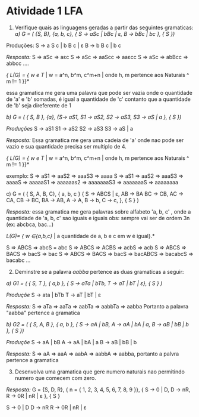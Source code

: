 # Atividade 1 LFA

1) Verifique  quais as linguagens  geradas a partir das seguintes gramaticas:
*a) G = ( {S, B}, {a, b, c}, { S -> aSc | bBc | ε, B -> bBc | bc }, { S })*

Produções:
S → a S c | b B c | ε
B → b B c | b c

*Resposta:*
S => aSc => aεc
S => aSc => aaScc => aaεcc
S => aSc => abBcc => abbcc 
....

*{ L(G) =  { w e T* | w = a^n, b^m, c^m+n | onde h, m pertence aos Naturais ^ m != 1 }}*

essa gramatica me gera uma palavra que pode ser vazia onde o quantidade de 'a' e 'b' somadas, é igual a quantidade de 'c'
contanto que a quantidade de 'b' seja direferente de 1


*b) G = ( { S, B }, {a}, {S-> aS1, S1 -> aS2, S2 -> aS3, S3 -> aS | a }, { S })*

*Produções*
S  -> aS1
S1 -> aS2
S2 -> aS3
S3 -> aS | a

*Resposta:* Essa gramatica me gera uma cadeia de 'a' onde nao pode ser vazio e sua quantidade precisa ser multiplo de 4.
 
 *{ L(G) =  { w e T* | w = a^n, b^m, c^m+n | onde h, m pertence aos Naturais ^ m != 1 }}*

exemplo:
S => aS1  => aaS2 => aaaS3 => aaaa
S => aS1  => aaS2 => aaaS3 => aaaaS => aaaaaS1 => aaaaaas2 => aaaaaaaS3 => aaaaaaaS => aaaaaaaa



c) G = ( { S, A, B, C}, { a, b, c }
{
    S -> ABCS | ε,
    AB -> BA
    BC -> CB,
    AC -> CA,
    CB -> BC,
    BA -> AB,
    A -> A,
    B -> b,
    C -> c,
},
{ S } )

*Resposta:* essa gramatica me gera palavras sobre alfabeto 'a, b, c' , onde a quantidade de 'a, b, c' sao iguais 
e iguais
obs: sempre vai ser de ordem 3n (ex: abcbca, bac...)

*L(G)= { w ∈{a,b,c}* | a quantidade de a, b e c em w é igual}.*

S => ABCS => abcS  = abc 
S => ABCS => ACBS => acbS => acb
S => ABCS => BACS => bacS => bac
S => ABCS => BACS => bacS => bacABCS => bacabcS => bacabc 
...


2) Deminstre se a palavra *aabba* pertence as duas gramaticas a seguir:

*a) G1 = ( { S, T }, { a,b }, { S -> aTa | bTb, T -> aT | bT | ε}, { S } )*

*Produçõe*
S -> ata | bTb
T -> aT | bT | ε

*Resposta:*  S => aTa => aaTa => aabTa => aabbTa => aabba
Portanto a palavra "aabba" pertence a gramatica


*b) G2 = ( { S, A, B }, { a, b }, { S -> aA | bB, A -> aA | bA | a, B -> aB | bB | b }, { S })*

*Produçõe*
S -> aA | bB
A -> aA | bA | a
B -> aB | bB | b

*Resposta:* S => aA => aaA => aabA => aabbA => aabba,
portanto a palvra pertence a gramatica

3) Desenvolva uma gramatica que gere numero naturais nao permitindo numero que comecem com zero.

*Resposta:*
G = {S, D, R}, { n = { 1, 2, 3, 4, 5, 6, 7, 8, 9 }}, { S -> 0 | D, D -> nR, R -> 0R | nR | ε }, { S }

S -> 0 | D 
D -> nR 
R -> 0R | nR  | ε
